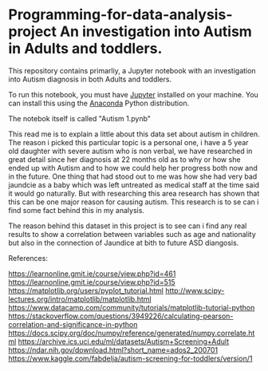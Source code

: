 # Programming-for-data-analysis-project An investigation into Autism in Adults and toddlers.

This repository contains primarliy, a Jupyter notebook with an investigation into Autism diagnosis in both Adults and toddlers.

To run this notebook, you must have [Jupyter](https://jupyter.org/) installed on your machine.
You can install this using the [Anaconda](https://www.anaconda.com/) Python distribution.

The notebok itself is called "Autism 1.pynb"



This read me is to explain a little about this data set about autism in children. The reason i picked this particular topic is a personal one, i have a 5 year old daughter with severe autism who is non verbal, we have researched in great detail since her diagnosis at 22 months old as to why or how she ended up with Autism and to how we could help her progress both now and in the future. One thing that had stood out to me was how she had very bad jaundcie as a baby which was left untreated as medical staff at the time said it would go naturally. But with researching this area research has shown that this can be one major reason for causing autism. This research is to se can i find some fact behind this in my analysis. 


The reason behind this dataset in this project is to see can i find any real results to show a correlation between variables such as age and nationality but also in the connection of Jaundice at bith to future ASD diangosis.



References:

https://learnonline.gmit.ie/course/view.php?id=461
https://learnonline.gmit.ie/course/view.php?id=515
https://matplotlib.org/users/pyplot_tutorial.html
http://www.scipy-lectures.org/intro/matplotlib/matplotlib.html
https://www.datacamp.com/community/tutorials/matplotlib-tutorial-python
https://stackoverflow.com/questions/3949226/calculating-pearson-correlation-and-significance-in-python
https://docs.scipy.org/doc/numpy/reference/generated/numpy.correlate.html
https://archive.ics.uci.edu/ml/datasets/Autism+Screening+Adult
https://ndar.nih.gov/download.html?short_name=ados2_200701
https://www.kaggle.com/fabdelja/autism-screening-for-toddlers/version/1



